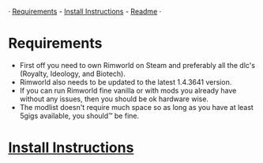 · [Requirements](https://github.com/H0wd3n/Boomalope-Blues/blob/main/Requirements.md) - [Install Instructions](https://github.com/H0wd3n/Boomalope-Blues/blob/main/Install-Instructions.md) - [Readme](https://github.com/H0wd3n/Boomalope-Blues/blob/main/README.md) · 
# Requirements
 - First off you need to own Rimworld on Steam and preferably all the dlc's (Royalty, Ideology, and Biotech).
 - Rimworld also needs to be updated to the latest 1.4.3641 version.
 - If you can run Rimworld fine vanilla or with mods you already have without any issues, then you should be ok hardware wise.
 - The modlist doesn't require much space so as long as you have at least 5gigs available, you should™ be fine.
# [Install Instructions](https://github.com/H0wd3n/Boomalope-Blues/blob/main/Install-Instructions.md)
